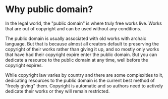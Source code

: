 
# Why public domain?

In the legal world, the "public domain" is where truly free works live. Works that are out of copyright and can be used without any conditions.

The public domain is usually associated with old works with archaic language. But that is because almost all creators default to preserving the copyright of their works rather than giving it up, and so mostly only works that have had their copyright expire enter the public domain. But you can dedicate a resource to the public domain at any time, well before the copyright expires.

While copyright law varies by country and there are some complexities to it, dedicating resources to the public domain is the current best method of "freely giving" them. Copyright is automatic and so authors need to actively dedicate their works or they will remain restricted.

